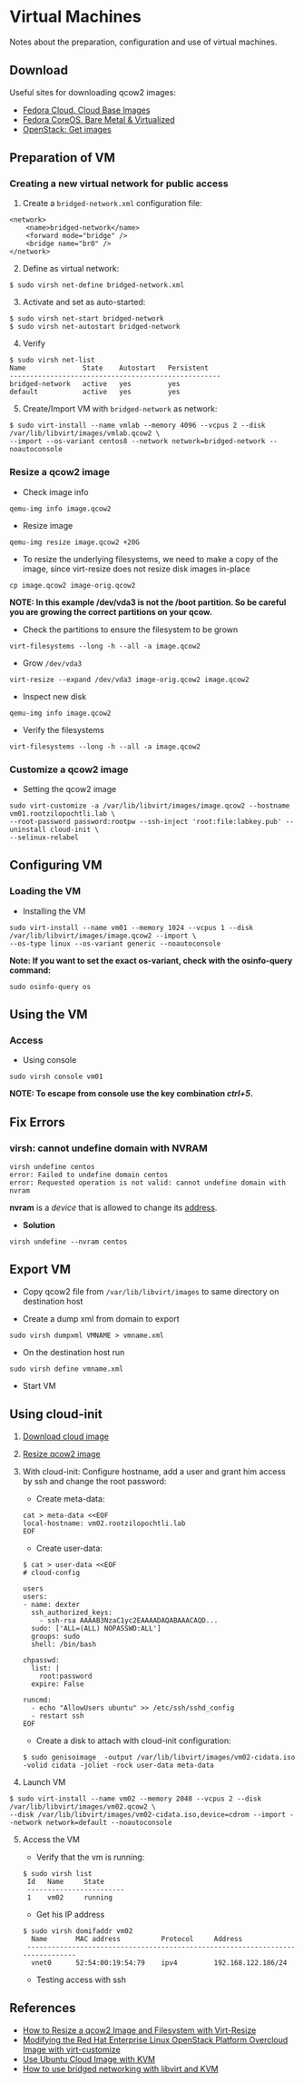 # Virtual Machines

Notes about the preparation, configuration and use of virtual machines.

## Download

Useful sites for downloading qcow2 images:

- [Fedora Cloud. Cloud Base Images](https://alt.fedoraproject.org/cloud/)
- [Fedora CoreOS. Bare Metal & Virtualized](https://getfedora.org/en/coreos/download?tab=metal_virtualized&stream=stable)
- [OpenStack: Get images](https://docs.openstack.org/image-guide/obtain-images.html)

## Preparation of VM

### Creating a new virtual network for public access

1. Create a <code>bridged-network.xml</code> configuration file:

```
<network>
    <name>bridged-network</name>
    <forward mode="bridge" />
    <bridge name="br0" />
</network>
```

2. Define as virtual network:

```
$ sudo virsh net-define bridged-network.xml
```

3. Activate and set as auto-started:

```
$ sudo virsh net-start bridged-network
$ sudo virsh net-autostart bridged-network
```

4. Verify

```
$ sudo virsh net-list
Name              State    Autostart   Persistent
----------------------------------------------------
bridged-network   active   yes         yes
default           active   yes         yes
```

5. Create/Import VM with <code>bridged-network</code> as network:

```
$ sudo virt-install --name vmlab --memory 4096 --vcpus 2 --disk /var/lib/libvirt/images/vmlab.qcow2 \
--import --os-variant centos8 --network network=bridged-network --noautoconsole
```

### Resize a qcow2 image

- Check image info

```
qemu-img info image.qcow2 
```

- Resize image

```
qemu-img resize image.qcow2 +20G
```

- To resize the underlying filesystems, we need to make a copy of the image, since virt-resize does not resize disk images in-place

```
cp image.qcow2 image-orig.qcow2
```

**NOTE: In this example /dev/vda3 is not the /boot partition. So be careful you are growing the correct partitions on your qcow.**

- Check the partitions to ensure the filesystem to be grown

```
virt-filesystems --long -h --all -a image.qcow2
```

- Grow <code>/dev/vda3</code> 

```
virt-resize --expand /dev/vda3 image-orig.qcow2 image.qcow2
```

- Inspect new disk

```
qemu-img info image.qcow2 
```

- Verify the filesystems

```
virt-filesystems --long -h --all -a image.qcow2
```

### Customize a qcow2 image

- Setting the qcow2 image

```
sudo virt-customize -a /var/lib/libvirt/images/image.qcow2 --hostname vm01.rootzilopochtli.lab \
--root-password password:rootpw --ssh-inject 'root:file:labkey.pub' --uninstall cloud-init \
--selinux-relabel
```

## Configuring VM

### Loading the VM

- Installing the VM

```
sudo virt-install --name vm01 --memory 1024 --vcpus 1 --disk /var/lib/libvirt/images/image.qcow2 --import \
--os-type linux --os-variant generic --noautoconsole
```

**Note: If you want to set the exact os-variant, check with the osinfo-query command:**

```
sudo osinfo-query os
```

## Using the VM

### Access

- Using console

```
sudo virsh console vm01
```

**NOTE: To escape from console use the key combination _ctrl+5_.**

## Fix Errors

### virsh: cannot undefine domain with NVRAM

```
virsh undefine centos
error: Failed to undefine domain centos 
error: Requested operation is not valid: cannot undefine domain with nvram
```

**nvram** is a _device_ that is allowed to change its [address](https://libvirt.org/formatdomain.html#elementsNVRAM).

- **Solution**

```
virsh undefine --nvram centos 
```

## Export VM

- Copy qcow2 file from <code>/var/lib/libvirt/images</code> to same directory on destination host

- Create a dump xml from domain to export

```
sudo virsh dumpxml VMNAME > vmname.xml
```

- On the destination host run

```
sudo virsh define vmname.xml
```

- Start VM

## Using cloud-init

1. [Download cloud image](#download)

2. [Resize qcow2 image](#resize-a-qcow2-image)

3. With cloud-init: Configure hostname, add a user and grant him access by ssh and change the root password:

   * Create meta-data:

   ```
   cat > meta-data <<EOF
   local-hostname: vm02.rootzilopochtli.lab
   EOF
   ```

   * Create user-data:

   ```
   $ cat > user-data <<EOF
   # cloud-config

   users
   users:
   - name: dexter
     ssh_authorized_keys:
       - ssh-rsa AAAAB3NzaC1yc2EAAAADAQABAAACAQD...
     sudo: ['ALL=(ALL) NOPASSWD:ALL']
     groups: sudo
     shell: /bin/bash

   chpasswd:
     list: |
       root:password
     expire: False

   runcmd:
     - echo "AllowUsers ubuntu" >> /etc/ssh/sshd_config
     - restart ssh
   EOF
   ```

   * Create a disk to attach with cloud-init configuration:

   ```
   $ sudo genisoimage  -output /var/lib/libvirt/images/vm02-cidata.iso -volid cidata -joliet -rock user-data meta-data
   ```

4. Launch VM

```
$ sudo virt-install --name vm02 --memory 2048 --vcpus 2 --disk /var/lib/libvirt/images/vm02.qcow2 \
--disk /var/lib/libvirt/images/vm02-cidata.iso,device=cdrom --import --network network=default --noautoconsole
```

5. Access the VM

   * Verify that the vm is running:

   ```
   $ sudo virsh list
    Id   Name     State
    ------------------------
    1    vm02     running
   ```

   * Get his IP address

   ```
   $ sudo virsh domifaddr vm02
     Name       MAC address          Protocol     Address
    -------------------------------------------------------------------------------
     vnet0      52:54:00:19:54:79    ipv4         192.168.122.186/24
   ```

   * Testing access with ssh

## References

- [How to Resize a qcow2 Image and Filesystem with Virt-Resize](https://fatmin.com/2016/12/20/how-to-resize-a-qcow2-image-and-filesystem-with-virt-resize/)  
- [Modifying the Red Hat Enterprise Linux OpenStack Platform Overcloud Image with virt-customize](https://access.redhat.com/articles/1556833)
- [Use Ubuntu Cloud Image with KVM](https://medium.com/@art.vasilyev/use-ubuntu-cloud-image-with-kvm-1f28c19f82f8)
- [How to use bridged networking with libvirt and KVM](https://linuxconfig.org/how-to-use-bridged-networking-with-libvirt-and-kvm)
